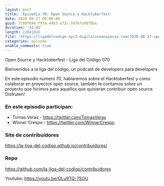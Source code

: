```yaml
---
layout: post
title: 'Episodio 70: Open Source y Hacktoberfest'
date: 2020-08-27 00:00:00
guid: 7c09f694-f97a-44b3-a72c-7d767a98f0be
duration: '11:42'
length: 22841045
file: 'https://ligadelcodigo.nyc3.digitaloceanspaces.com/2020-08-27-open-source.mp3'
categories: episode
enable_comments: true
---
```


Open Source y Hacktoberfest - Liga del Código 070

Bienvenidos a la liga del código, un podcast de developers para developers

En este episodio número 70, hablaremos sobre el Hacktoberfest y como colaborar en proyectos open source, también te contamos sobre un proyecto que hicimos para aquellos que quisieran contribuir open source. Disfruten!

### En este episodio participan:
- Tomas Veras - https://twitter.com/TomasVeras
- Winner Crespo - https://twitter.com/WinnerCrespo

### Site de contribuidores
https://la-liga-del-codigo.github.io/contribuidores/

### Repo
https://github.com/la-liga-del-codigo/contribuidores

Youtube: https://youtu.be/OLu9TQ-7SOU
